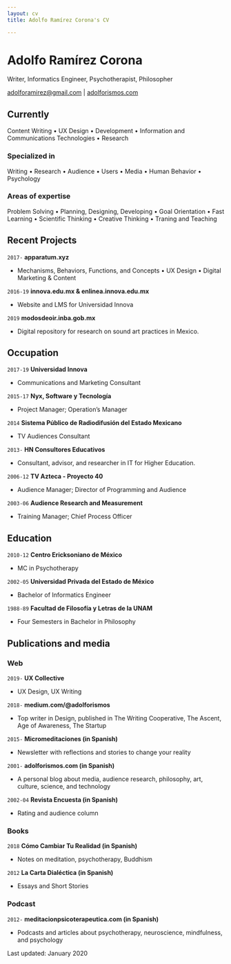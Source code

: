 ```yaml
---
layout: cv
title: Adolfo Ramírez Corona's CV

---
```

# Adolfo Ramírez Corona

Writer, Informatics Engineer, Psychotherapist, Philosopher

<div id="webaddress">
<a href="adolforamirez@gmail.com">adolforamirez@gmail.com</a>
| <a href="https://adolforismos.com">adolforismos.com</a>
</div>

## Currently

Content Writing • UX Design • Development • Information and Communications Technologies • Research

### Specialized in

Writing • Research • Audience • Users • Media • Human Behavior • Psychology

### Areas of expertise

Problem Solving • Planning, Designing, Developing • Goal Orientation • Fast Learning • Scientific Thinking • Creative Thinking • Traning and Teaching

## Recent Projects

`2017-`
**apparatum.xyz**

* Mechanisms, Behaviors, Functions, and Concepts • UX Design • Digital Marketing & Content

`2016-19`
**innova.edu.mx & enlinea.innova.edu.mx**

* Website and LMS for Universidad Innova

`2019` **modosdeoir.inba.gob.mx**

* Digital repository for research on sound art practices in Mexico.

## Occupation

`2017-19` **Universidad Innova**

* Communications and Marketing Consultant

`2015-17` **Nyx, Software y Tecnología**

* Project Manager; Operation’s Manager

`2014` **Sistema Público de Radiodifusión del Estado Mexicano**

* TV Audiences Consultant

`2013-` **HN Consultores Educativos**

* Consultant, advisor, and researcher in IT for Higher Education.

`2006-12` **TV Azteca - Proyecto 40**

* Audience Manager; Director of Programming and Audience

`2003-06` **Audience Research and Measurement** 

* Training  Manager; Chief Process Officer

## Education

`2010-12` **Centro Ericksoniano de México**

* MC in Psychotherapy

`2002-05` **Universidad Privada del Estado de México**

* Bachelor of Informatics Engineer

`1988-89` **Facultad de Filosofía y Letras de la UNAM**

* Four Semesters in  Bachelor in Philosophy

## Publications and media

### Web

`2019-` **UX Collective**

* UX Design, UX Writing

`2018-` **medium.com/@adolforismos**

* Top writer in Design, published in The Writing Cooperative, The Ascent, Age of Awareness, The Startup

`2015-` **Micromeditaciones (in Spanish)**

* Newsletter with reflections and stories to change your reality

`2001-` **adolforismos.com (in Spanish)**

* A personal blog about media, audience research, philosophy, art, culture, science, and technology

`2002-04` **Revista Encuesta (in Spanish)**

* Rating and audience column

### Books

`2018` **Cómo Cambiar Tu Realidad (in Spanish)**

* Notes on meditation, psychotherapy, Buddhism

`2012` **La Carta Dialéctica (in Spanish)**

* Essays and Short Stories

### Podcast

`2012-` **meditacionpsicoterapeutica.com (in Spanish)**

* Podcasts and articles about psychotherapy, neuroscience, mindfulness, and psychology

<!-- ### Footer -->
<div id="webaddress">
Last updated: January 2020

</div>
